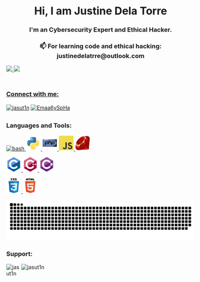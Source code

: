<h1 align="center">Hi, I am Justine Dela Torre</h1>

<h3 align="center">I'm an Cybersecurity Expert and Ethical Hacker.</h3>

<h3 align="center">📫 For learning code and ethical hacking: justinedelatrre@outlook.com</h3>

 <div>
  <a href="https://discord.gg/Emaa6ySpHa">
  <img height="165em" src="https://github-readme-stats.vercel.app/api?username=jasut1n&show_icons=true&theme=dracula&include_all_commits=true&count_private=true"/>
  <img height="165em" src="https://github-readme-stats.vercel.app/api/top-langs/?username=jasut1n&layout=compact&langs_count=7&theme=dracula"/>
</div>

</div>
<div style="display: inline_block"><br>

##

<h3 align="left">Connect with me:</h3>

<p align="left">
<a href="https://facebook.com/jasut1n" target="blank"><img align="center" src="https://raw.githubusercontent.com/rahuldkjain/github-profile-readme-generator/master/src/images/icons/Social/facebook.svg" alt="jasut1n" height="30" width="40" /></a>
<a href="https://discord.gg/Emaa6ySpHa" target="blank"><img align="center" src="https://raw.githubusercontent.com/rahuldkjain/github-profile-readme-generator/master/src/images/icons/Social/discord.svg" alt="Emaa6ySpHa" height="30" width="40" /></a>
</p>

##
  
<h3 align="left">Languages and Tools:</h3>
<p align="left"> <a href="https://www.gnu.org/software/bash/" target="_blank" rel="noreferrer"> <img src="https://bashlogo.com/img/symbol/svg/full_colored_dark.svg" alt="bash" width="40" height="40"/> </a> <a href="https://www.python.org" target="_blank" rel="noreferrer"> <img src="https://raw.githubusercontent.com/devicons/devicon/master/icons/python/python-original.svg" alt="python" width="40" height="40"/> </a> <a href="https://www.php.net" target="_blank" rel="noreferrer"> <img src="https://raw.githubusercontent.com/devicons/devicon/master/icons/php/php-original.svg" alt="php" width="40" height="40"/> </a> <a href="https://developer.mozilla.org/en-US/docs/Web/JavaScript" target="_blank" rel="noreferrer"> <img src="https://raw.githubusercontent.com/devicons/devicon/master/icons/javascript/javascript-original.svg" alt="javascript" width="40" height="40"/> </a> <a href="https://www.ruby-lang.org/en/" target="_blank" rel="noreferrer"> <img src="https://raw.githubusercontent.com/devicons/devicon/master/icons/ruby/ruby-original.svg" alt="ruby" width="40" height="40"/> </a>

<a href="https://www.cprogramming.com/" target="_blank" rel="noreferrer"> <img src="https://raw.githubusercontent.com/devicons/devicon/master/icons/c/c-original.svg" alt="c" width="40" height="40"/> </a>
<a href="https://www.w3schools.com/cpp/" target="_blank" rel="noreferrer"> <img src="https://raw.githubusercontent.com/devicons/devicon/master/icons/cplusplus/cplusplus-original.svg" alt="cplusplus" width="40" height="40"/> </a>
<a href="https://www.w3schools.com/cs/" target="_blank" rel="noreferrer"> <img src="https://raw.githubusercontent.com/devicons/devicon/master/icons/csharp/csharp-original.svg" alt="csharp" width="40" height="40"/> </a>

<a href="https://www.w3schools.com/css/" target="_blank" rel="noreferrer"> <img src="https://raw.githubusercontent.com/devicons/devicon/master/icons/css3/css3-original-wordmark.svg" alt="css3" width="40" height="40"/> </a> <a href="https://www.w3.org/html/" target="_blank" rel="noreferrer"> <img src="https://raw.githubusercontent.com/devicons/devicon/master/icons/html5/html5-original-wordmark.svg" alt="html5" width="40" height="40"/> </a> </p>


![snake](https://raw.githubusercontent.com/Platane/snk/output/github-contribution-grid-snake.svg)


<h3 align="left">Support:</h3>


<p><a href="https://www.paypal.com/paypalme/jasut1n"> <img align="left" src="https://seeklogo.com/images/P/paypal-logo-481A2E654B-seeklogo.com.png" height="40" width="40" alt="jasut1n" /> </a> </p>

<p><a href="https://ko-fi.com/jasut1n"> <img align="left" src="https://cdn.ko-fi.com/cdn/kofi3.png?v=3" height="50" width="210" alt="jasut1n" /> </a> </p>

